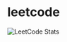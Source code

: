 # leetcode
![LeetCode Stats](https://leetcard.jacoblin.cool/dejoe?theme=dark&font=Padauk&ext=activity)
